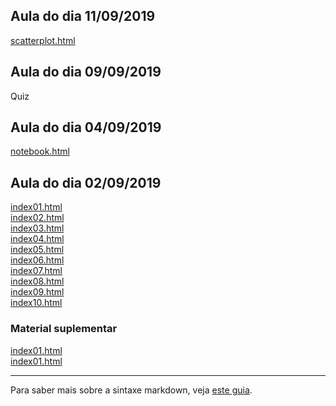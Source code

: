 ## Aula do dia 11/09/2019

[scatterplot.html](d3-scale/scatterplot.html)<br>

## Aula do dia 09/09/2019

Quiz

## Aula do dia 04/09/2019

[notebook.html](d3-intro/notebook.html)<br>


## Aula do dia 02/09/2019

[index01.html](basic/index01.html)<br>
[index02.html](basic/index02.html)<br>
[index03.html](basic/index03.html)<br>
[index04.html](basic/index04.html)<br>
[index05.html](basic/index05.html)<br>
[index06.html](basic/index06.html)<br>
[index07.html](basic/index07.html)<br>
[index08.html](basic/index08.html)<br>
[index09.html](basic/index09.html)<br>
[index10.html](basic/index10.html)<br>


### Material suplementar

[index01.html](material-aula/2019-09-04/full-notebook.html)<br>
[index01.html](material-aula/2019-09-04/cell.html)<br>

---

Para saber mais sobre a sintaxe markdown, veja [este guia](https://guides.github.com/features/mastering-markdown/).
